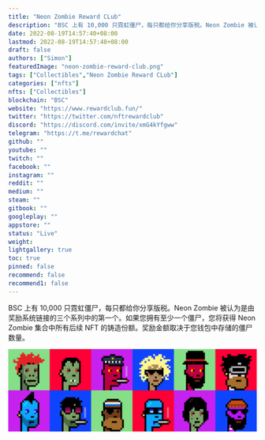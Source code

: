 ```yaml
---
title: "Neon Zombie Reward CLub"
description: "BSC 上有 10,000 只霓虹僵尸，每只都给你分享版税。Neon Zombie 被认为是由奖励系统链接的三个系列中的第一个。"
date: 2022-08-19T14:57:40+08:00
lastmod: 2022-08-19T14:57:40+08:00
draft: false
authors: ["Simon"]
featuredImage: "neon-zombie-reward-club.png"
tags: ["Collectibles","Neon Zombie Reward CLub"]
categories: ["nfts"]
nfts: ["Collectibles"]
blockchain: "BSC"
website: "https://www.rewardclub.fun/"
twitter: "https://twitter.com/nftrewardclub"
discord: "https://discord.com/invite/xmG4kYfgww"
telegram: "https://t.me/rewardchat"
github: ""
youtube: ""
twitch: ""
facebook: ""
instagram: ""
reddit: ""
medium: ""
steam: ""
gitbook: ""
googleplay: ""
appstore: ""
status: "Live"
weight: 
lightgallery: true
toc: true
pinned: false
recommend: false
recommend1: false
---
```

BSC 上有 10,000 只霓虹僵尸，每只都给你分享版税。Neon Zombie 被认为是由奖励系统链接的三个系列中的第一个。如果您拥有至少一个僵尸，您将获得 Neon Zombie 集合中所有后续 NFT 的铸造份额。奖励金额取决于您钱包中存储的僵尸数量。

![配图](10878965260.png)